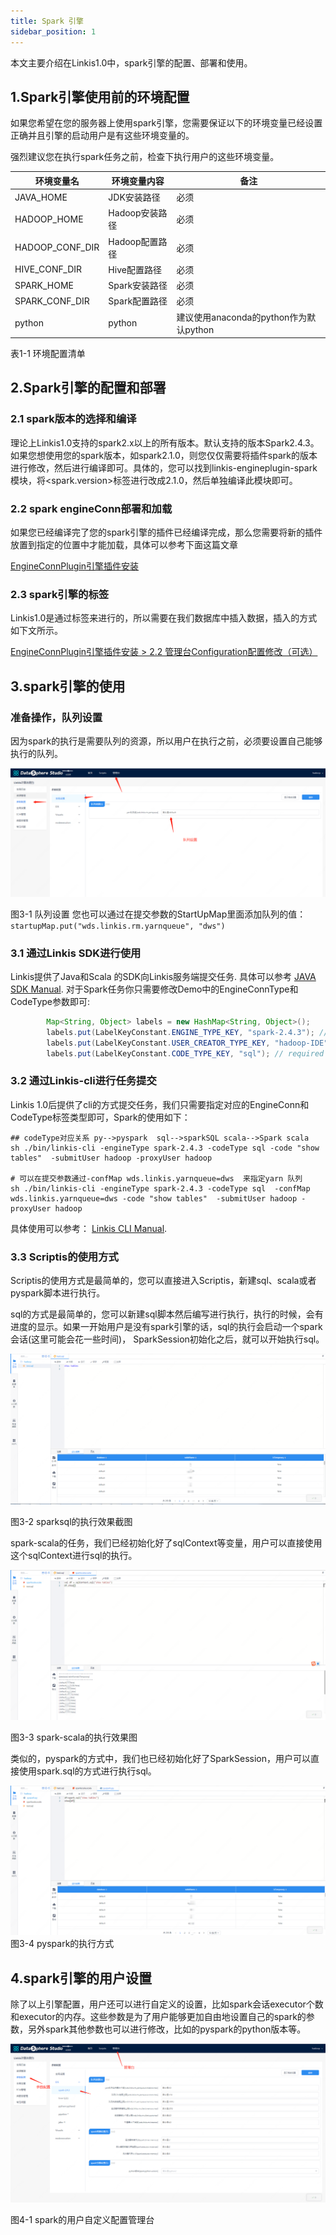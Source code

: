 ```yaml
---
title: Spark 引擎
sidebar_position: 1
---
```


本文主要介绍在Linkis1.0中，spark引擎的配置、部署和使用。

## 1.Spark引擎使用前的环境配置

如果您希望在您的服务器上使用spark引擎，您需要保证以下的环境变量已经设置正确并且引擎的启动用户是有这些环境变量的。

强烈建议您在执行spark任务之前，检查下执行用户的这些环境变量。

| 环境变量名      | 环境变量内容   | 备注                                   |
|-----------------|----------------|----------------------------------------|
| JAVA_HOME       | JDK安装路径    | 必须                                   |
| HADOOP_HOME     | Hadoop安装路径 | 必须                                   |
| HADOOP_CONF_DIR | Hadoop配置路径 | 必须                                   |
| HIVE\_CONF_DIR  | Hive配置路径   | 必须                                   |
| SPARK_HOME      | Spark安装路径  | 必须                                   |
| SPARK_CONF_DIR  | Spark配置路径  | 必须                                   |
| python          | python         | 建议使用anaconda的python作为默认python |

表1-1 环境配置清单

## 2.Spark引擎的配置和部署

### 2.1 spark版本的选择和编译

理论上Linkis1.0支持的spark2.x以上的所有版本。默认支持的版本Spark2.4.3。如果您想使用您的spark版本，如spark2.1.0，则您仅仅需要将插件spark的版本进行修改，然后进行编译即可。具体的，您可以找到linkis-engineplugin-spark模块，将\<spark.version\>标签进行改成2.1.0，然后单独编译此模块即可。

### 2.2 spark engineConn部署和加载

如果您已经编译完了您的spark引擎的插件已经编译完成，那么您需要将新的插件放置到指定的位置中才能加载，具体可以参考下面这篇文章

[EngineConnPlugin引擎插件安装](../deployment/engine_conn_plugin_installation) 

### 2.3 spark引擎的标签

Linkis1.0是通过标签来进行的，所以需要在我们数据库中插入数据，插入的方式如下文所示。

[EngineConnPlugin引擎插件安装 > 2.2 管理台Configuration配置修改（可选）](../deployment/engine_conn_plugin_installation) 

## 3.spark引擎的使用

### 准备操作，队列设置

因为spark的执行是需要队列的资源，所以用户在执行之前，必须要设置自己能够执行的队列。

![](/Images-zh/EngineUsage/queue-set.png)

图3-1 队列设置
您也可以通过在提交参数的StartUpMap里面添加队列的值：`startupMap.put("wds.linkis.rm.yarnqueue", "dws")`

### 3.1 通过Linkis SDK进行使用

Linkis提供了Java和Scala 的SDK向Linkis服务端提交任务. 具体可以参考 [JAVA SDK Manual](user_guide/sdk_manual.md).
对于Spark任务你只需要修改Demo中的EngineConnType和CodeType参数即可:

```java
        Map<String, Object> labels = new HashMap<String, Object>();
        labels.put(LabelKeyConstant.ENGINE_TYPE_KEY, "spark-2.4.3"); // required engineType Label
        labels.put(LabelKeyConstant.USER_CREATOR_TYPE_KEY, "hadoop-IDE");// required execute user and creator
        labels.put(LabelKeyConstant.CODE_TYPE_KEY, "sql"); // required codeType py,sql,scala
```

### 3.2 通过Linkis-cli进行任务提交

Linkis 1.0后提供了cli的方式提交任务，我们只需要指定对应的EngineConn和CodeType标签类型即可，Spark的使用如下：

```shell
## codeType对应关系 py-->pyspark  sql-->sparkSQL scala-->Spark scala
sh ./bin/linkis-cli -engineType spark-2.4.3 -codeType sql -code "show tables"  -submitUser hadoop -proxyUser hadoop

# 可以在提交参数通过-confMap wds.linkis.yarnqueue=dws  来指定yarn 队列
sh ./bin/linkis-cli -engineType spark-2.4.3 -codeType sql  -confMap wds.linkis.yarnqueue=dws -code "show tables"  -submitUser hadoop -proxyUser hadoop
```

具体使用可以参考： [Linkis CLI Manual](user_guide/linkiscli_manual.md).

### 3.3 Scriptis的使用方式

Scriptis的使用方式是最简单的，您可以直接进入Scriptis，新建sql、scala或者pyspark脚本进行执行。

sql的方式是最简单的，您可以新建sql脚本然后编写进行执行，执行的时候，会有进度的显示。如果一开始用户是没有spark引擎的话，sql的执行会启动一个spark会话(这里可能会花一些时间)，
SparkSession初始化之后，就可以开始执行sql。

![](/Images-zh/EngineUsage/sparksql-run.png)

图3-2 sparksql的执行效果截图

spark-scala的任务，我们已经初始化好了sqlContext等变量，用户可以直接使用这个sqlContext进行sql的执行。

![](/Images-zh/EngineUsage/scala-run.png)

图3-3 spark-scala的执行效果图

类似的，pyspark的方式中，我们也已经初始化好了SparkSession，用户可以直接使用spark.sql的方式进行执行sql。

![](/Images-zh/EngineUsage/pyspakr-run.png)
图3-4 pyspark的执行方式

## 4.spark引擎的用户设置

除了以上引擎配置，用户还可以进行自定义的设置，比如spark会话executor个数和executor的内存。这些参数是为了用户能够更加自由地设置自己的spark的参数，另外spark其他参数也可以进行修改，比如的pyspark的python版本等。

![](/Images-zh/EngineUsage/spark-conf.png)

图4-1 spark的用户自定义配置管理台
